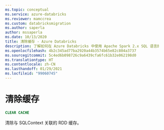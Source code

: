 ```yaml
---
ms.topic: conceptual
ms.service: azure-databricks
ms.reviewer: mamccrea
ms.custom: databricksmigration
ms.author: saperla
author: mssaperla
ms.date: 10/13/2020
title: 清除缓存 - Azure Databricks
description: 了解如何在 Azure Databricks 中使用 Apache Spark 2.x SQL 语言的 CLEAR CACHE 语法。
ms.openlocfilehash: 4b2c345ad77ba2920a44b3574b65e82c804a3737
ms.sourcegitcommit: 5c4ed6b098726c9a6439cfa6fc61b32e062198d0
ms.translationtype: HT
ms.contentlocale: zh-CN
ms.lasthandoff: 01/29/2021
ms.locfileid: "99060745"
---
```

# <a name="clear-cache"></a>清除缓存

```sql
CLEAR CACHE
```

清除与 SQLContext 关联的 RDD 缓存。
